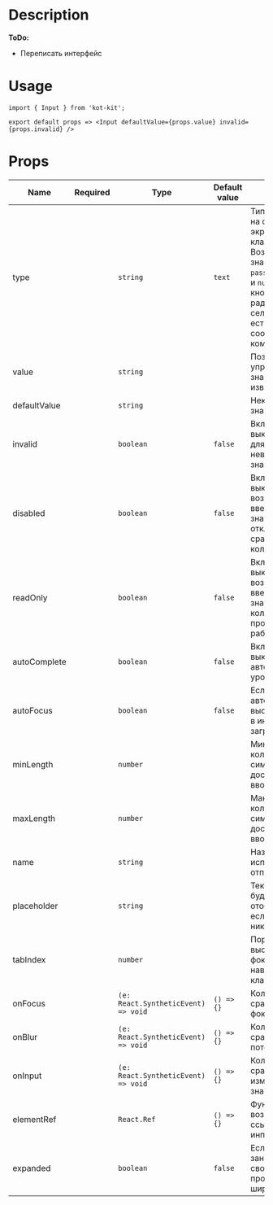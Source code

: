 # Description
**ToDo:**
* Переписать интерфейс

# Usage
	import { Input } from 'kot-kit';

	export default props => <Input defaultValue={props.value} invalid={props.invalid} />

# Props
| Name | Required | Type | Default value | Description |
|---|:-:|---|---|---|
| type || `string` | `text` | Тип инпута, влияет на отображение экранной клавиатуры. Возможные значения: `text`, `password`, `email`, `tel` и `number`. Для кнопок, чекбоксов, радиобаттонов и селекторов файлов есть соответствующие компоненты. |
| value || `string` || Позволяет управлять значением инпута извне |
| defaultValue || `string` || Неконтролируемое значение инпута |
| invalid || `boolean` | `false` | Включает или выключает стили для обозначения невалидного значения |
| disabled || `boolean` | `false` | Включает или выключает возможность ввести новое значение, отключает срабатывание коллбеков |
| readOnly || `boolean` | `false` | Включает или выключает возможность ввести новое значение, коллбеки продолжают работать |
| autoComplete || `boolean` | `false` | Включает или выключает автодополнение на уровне браузера |
| autoFocus || `boolean` | `false` | Если `true`, автоматически выставляет фокус в инпут при загрузке страницы |
| minLength || `number` || Минимальное количество символов, доступное для ввода |
| maxLength || `number` || Максимальное количество символов, доступное для ввода |
| name || `string` || Название поля, используется при отправке формы |
| placeholder || `string` || Текст, который будет отображаться, если не введено никакое значение |
| tabIndex || `number` || Порядок выставления фокуса при навигации с клавиатуры |
| onFocus || `(e: React.SyntheticEvent) => void` | `() => {}` | Коллбек, срабатывает при фокусе в инпут |
| onBlur || `(e: React.SyntheticEvent) => void` | `() => {}` | Коллбек, срабатывает при потере фокуса |
| onInput || `(e: React.SyntheticEvent) => void` | `() => {}` | Коллбек, срабатывает при изменении значения инпута |
| elementRef || `React.Ref` | `() => {}` | Функция, которая возвращает ссылку на ноду инпута. |
| expanded || `boolean` | `false` | Если `true`, занимает всё свободное пространство по ширине |